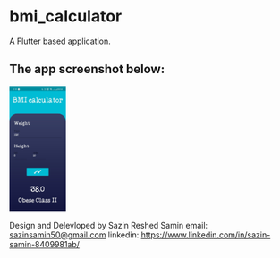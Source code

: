 # bmi_calculator

A Flutter based application.

## The app screenshot below:

<img src="https://github.com/SazinSamin/bmi_calculator/blob/master/BMI_calculator_screenshot.jpg" width="20%">

Design and Delevloped by Sazin Reshed Samin
email: sazinsamin50@gmail.com
linkedin: https://www.linkedin.com/in/sazin-samin-8409981ab/
